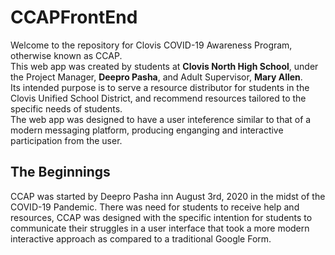 # CCAPFrontEnd
Welcome to the repository for Clovis COVID-19 Awareness Program, otherwise known as CCAP. <br />
This web app was created by students at **Clovis North High School**, under the Project Manager, **Deepro Pasha**, and Adult Supervisor, **Mary Allen**.<br />
Its intended purpose is to serve a resource distributor for students in the Clovis Unified School District, and recommend resources tailored to the specific needs of students.<br />
The web app was designed to have a user inteference similar to that of a modern messaging platform, producing enganging and interactive participation from the user.<br />

## The Beginnings
CCAP was started by Deepro Pasha inn August 3rd, 2020 in the midst of the COVID-19 Pandemic. There was need for students to receive help and resources, CCAP was designed with the specific intention for students to communicate their struggles in a user interface that took a more modern interactive approach as compared to a traditional Google Form.
